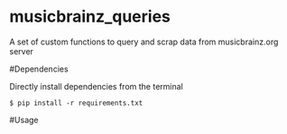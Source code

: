 # musicbrainz_queries

A set of custom functions to query and scrap data from musicbrainz.org server

#Dependencies

Directly install dependencies from the terminal

    $ pip install -r requirements.txt



#Usage

